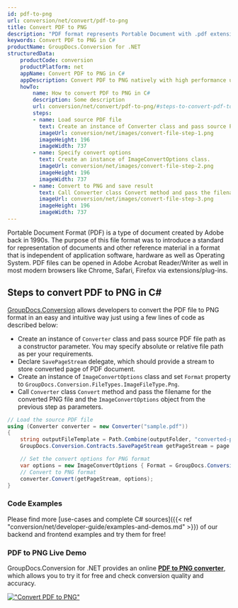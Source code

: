 ```yaml
---
id: pdf-to-png
url: conversion/net/convert/pdf-to-png
title: Convert PDF to PNG
description: "PDF format represents Portable Document with .pdf extension. Learn how to convert PDF to PNG file programmatically in C# language using GroupDocs.Conversion for .NET library."
keywords: Convert PDF to PNG in C#
productName: GroupDocs.Conversion for .NET
structuredData:
    productCode: conversion
    productPlatform: net
    appName: Convert PDF to PNG in C#
    appDescription: Convert PDF to PNG natively with high performance using C# language and server side GroupDocs.Conversion for .NET APIs, without the use of any software like Microsoft or Open Office.
    howTo:
        name: How to convert PDF to PNG in C# 
        description: Some description
        url: conversion/net/convert/pdf-to-png/#steps-to-convert-pdf-to-png-in-c
        steps:
        - name: Load source PDF file 
          text: Create an instance of Converter class and pass source PDF file path as a constructor parameter. You may specify absolute or relative file path as per your requirements. 
          imageUrl: conversion/net/images/convert-file-step-1.png
          imageHeight: 196
          imageWidth: 737
        - name: Specify convert options 
          text: Create an instance of ImageConvertOptions class.
          imageUrl: conversion/net/images/convert-file-step-2.png
          imageHeight: 196
          imageWidth: 737
        - name: Convert to PNG and save result 
          text: Call Converter class Convert method and pass the filename for the converted HTML file and the ImageConvertOptions object from the previous step as parameters.
          imageUrl: conversion/net/images/convert-file-step-3.png
          imageHeight: 196
          imageWidth: 737
---
```


Portable Document Format (PDF) is a type of document created by Adobe back in 1990s. The purpose of this file format was to introduce a standard for representation of documents and other reference material in a format that is independent of application software, hardware as well as Operating System. PDF files can be opened in Adobe Acrobat Reader/Writer as well in most modern browsers like Chrome, Safari, Firefox via extensions/plug-ins.

## Steps to convert PDF to PNG in C#

[GroupDocs.Conversion](https://products.groupdocs.com/conversion/net) allows developers to convert the PDF file to PNG format in an easy and intuitive way just using a few lines of code as described below:

* Create an instance of `Converter` class and pass source PDF file path as a constructor parameter. You may specify absolute or relative file path as per your requirements. 
* Declare `SavePageStream` delegate, which should provide a stream to store converted page of PDF document.
* Create an instance of `ImageConvertOptions` class and set `Format` property to `GroupDocs.Conversion.FileTypes.ImageFileType.Png`.
* Call `Converter` class `Convert` method and pass the filename for the converted PNG file and the `ImageConvertOptions` object from the previous step as parameters.

```csharp
// Load the source PDF file
using (Converter converter = new Converter("sample.pdf"))
{
    string outputFileTemplate = Path.Combine(outputFolder, "converted-page-{0}.png");
    GroupDocs.Conversion.Contracts.SavePageStream getPageStream = page => new FileStream(string.Format(outputFileTemplate, page), FileMode.Create);

    // Set the convert options for PNG format
    var options = new ImageConvertOptions { Format = GroupDocs.Conversion.FileTypes.ImageFileType.Png };   
    // Convert to PNG format
    converter.Convert(getPageStream, options);
}
```

### Code Examples

Please find more [use-cases and complete C# sources]({{< ref "conversion/net/developer-guide/examples-and-demos.md" >}}) of our backend and frontend examples and try them for free!

### PDF to PNG Live Demo

GroupDocs.Conversion for .NET provides an online [**PDF to PNG converter**](https://products.groupdocs.app/conversion/pdf-to-png), which allows you to try it for free and check conversion quality and accuracy.

[!["Convert PDF to PNG"](conversion/net/images/convert-to-png/convert-pdf-to-png.png)](https://products.groupdocs.app/conversion/pdf-to-png)